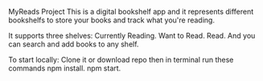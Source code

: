 MyReads Project
This is a digital bookshelf app and it represents different bookshelfs to store your books and track what you're reading.

It supports three shelves:
Currently Reading.
Want to Read.
Read.
And you can search and add books to any shelf.

To start locally:
Clone it or download repo then in terminal run these commands
npm install.
npm start.
